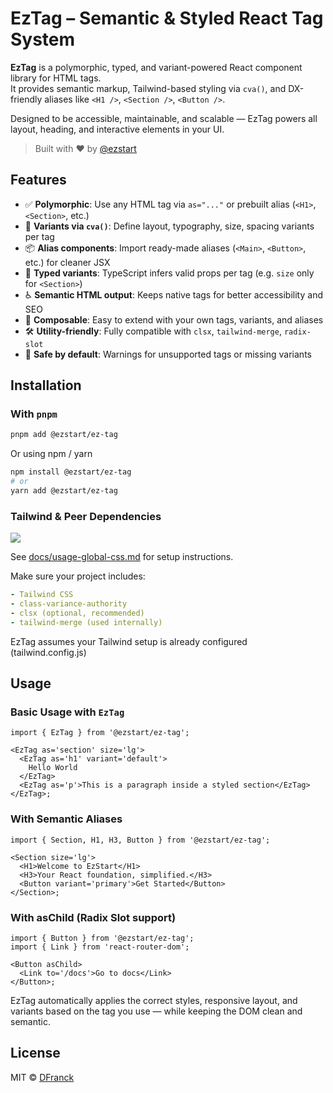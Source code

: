 # EzTag – Semantic & Styled React Tag System

**EzTag** is a polymorphic, typed, and variant-powered React component library for HTML tags.  
It provides semantic markup, Tailwind-based styling via `cva()`, and DX-friendly aliases like `<H1 />`, `<Section />`, `<Button />`.

Designed to be accessible, maintainable, and scalable — EzTag powers all layout, heading, and interactive elements in your UI.

> Built with ❤️ by [@ezstart](https://github.com/DFranck/ez-start)

## Features

- ✅ **Polymorphic**: Use any HTML tag via `as="..."` or prebuilt alias (`<H1>`, `<Section>`, etc.)
- 🎨 **Variants via `cva()`**: Define layout, typography, size, spacing variants per tag
- 📦 **Alias components**: Import ready-made aliases (`<Main>`, `<Button>`, etc.) for cleaner JSX
- 🧠 **Typed variants**: TypeScript infers valid props per tag (e.g. `size` only for `<Section>`)
- ♿️ **Semantic HTML output**: Keeps native tags for better accessibility and SEO
- 🧩 **Composable**: Easy to extend with your own tags, variants, and aliases
- 🛠 **Utility-friendly**: Fully compatible with `clsx`, `tailwind-merge`, `radix-slot`
- 🧪 **Safe by default**: Warnings for unsupported tags or missing variants

## Installation

### With `pnpm`

```bash
pnpm add @ezstart/ez-tag
```

Or using npm / yarn

```bash
npm install @ezstart/ez-tag
# or
yarn add @ezstart/ez-tag
```

### Tailwind & Peer Dependencies

[![](https://img.shields.io/badge/Requires%20EzStart%20global%20CSS-blue)](../docs/usage-global-css.md)

See [docs/usage-global-css.md](../docs/usage-global-css.md) for setup instructions.

Make sure your project includes:

```yaml
- Tailwind CSS
- class-variance-authority
- clsx (optional, recommended)
- tailwind-merge (used internally)
```

EzTag assumes your Tailwind setup is already configured (tailwind.config.js)

## Usage

### Basic Usage with `EzTag`

```tsx
import { EzTag } from '@ezstart/ez-tag';

<EzTag as='section' size='lg'>
  <EzTag as='h1' variant='default'>
    Hello World
  </EzTag>
  <EzTag as='p'>This is a paragraph inside a styled section</EzTag>
</EzTag>;
```

### With Semantic Aliases

```tsx
import { Section, H1, H3, Button } from '@ezstart/ez-tag';

<Section size='lg'>
  <H1>Welcome to EzStart</H1>
  <H3>Your React foundation, simplified.</H3>
  <Button variant='primary'>Get Started</Button>
</Section>;
```

### With asChild (Radix Slot support)

```tsx
import { Button } from '@ezstart/ez-tag';
import { Link } from 'react-router-dom';

<Button asChild>
  <Link to='/docs'>Go to docs</Link>
</Button>;
```

EzTag automatically applies the correct styles, responsive layout, and variants based on the tag you use — while keeping the DOM clean and semantic.

## License

MIT © [DFranck](https://github.com/DFranck)

